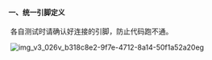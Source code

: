 #### 一、统一引脚定义

​	各自测试时请确认好连接的引脚，防止代码跑不通。

​	![img_v3_026v_b318c8e2-9f7e-4712-8a14-50f1a52a20eg](C:\Users\Administrator\AppData\Roaming\LarkShell\sdk_storage\17792c38033a0a508e87cad58d23be10\resources\images\img_v3_026v_b318c8e2-9f7e-4712-8a14-50f1a52a20eg.jpg)

